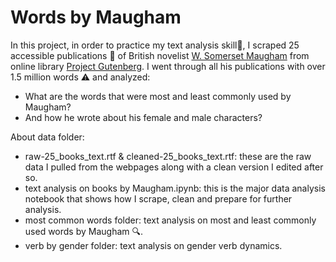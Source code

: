 # Words by Maugham

In this project, in order to practice my text analysis skill🧐, I scraped 25 accessible publications 📖 of British novelist [W. Somerset Maugham](https://en.wikipedia.org/wiki/W._Somerset_Maugham) from online library [Project Gutenberg](https://www.gutenberg.org/ebooks/author/126). I went through all his publications with over 1.5 million words ⚠️ and analyzed: 

- What are the words that were most and least commonly used by Maugham? 
- And how he wrote about his female and male characters? 

About data folder:
- raw-25_books_text.rtf & cleaned-25_books_text.rtf: these are the raw data I pulled from the webpages along with a clean version I edited after so.
- text analysis on books by Maugham.ipynb: this is the major data analysis notebook that shows how I scrape, clean and prepare for further analysis.
- most common words folder: text analysis on most and least commonly used words by Maugham 🔍.
- verb by gender folder: text analysis on gender verb dynamics.
